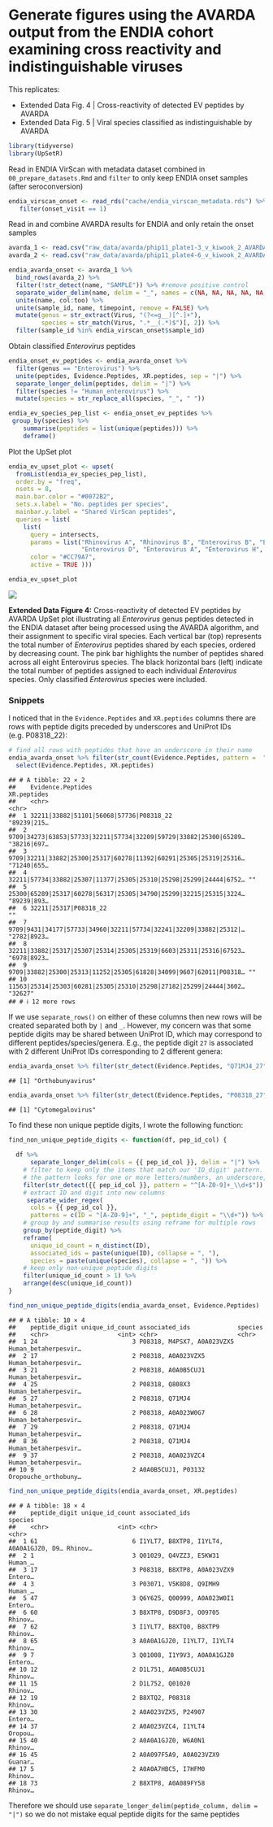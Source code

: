 
# Generate figures using the AVARDA output from the ENDIA cohort examining cross reactivity and indistinguishable viruses

This replicates:

- Extended Data Fig. 4 \| Cross-reactivity of detected EV peptides by
  AVARDA
- Extended Data Fig. 5 \| Viral species classified as indistinguishable
  by AVARDA

``` r
library(tidyverse)
library(UpSetR)
```

Read in ENDIA VirScan with metadata dataset combined in
`00_prepare_datasets.Rmd` and `filter` to only keep ENDIA onset samples
(after seroconversion)

``` r
endia_virscan_onset <- read_rds("cache/endia_virscan_metadata.rds") %>% 
   filter(onset_visit == 1)
```

Read in and combine AVARDA results for ENDIA and only retain the onset
samples

``` r
avarda_1 <- read.csv("raw_data/avarda/phip11_plate1-3_v_kiwook_2_AVARDA_compiled_full_output.csv", header = TRUE)
avarda_2 <- read.csv("raw_data/avarda/phip11_plate4-6_v_kiwook_2_AVARDA_compiled_full_output.csv", header = TRUE)

endia_avarda_onset <- avarda_1 %>% 
  bind_rows(avarda_2) %>% 
  filter(!str_detect(name, "SAMPLE")) %>% #remove positive control
  separate_wider_delim(name, delim = "_", names = c(NA, NA, NA, NA, NA, "col", "to", "merge", "too", "timepoint")) %>% 
  unite(name, col:too) %>% 
  unite(sample_id, name, timepoint, remove = FALSE) %>% 
  mutate(genus = str_extract(Virus, "(?<=g__)[^.]+"),
         species = str_match(Virus, ".*__(.*)$")[, 2]) %>% 
  filter(sample_id %in% endia_virscan_onset$sample_id)
```

Obtain classified *Enterovirus* peptides

``` r
endia_onset_ev_peptides <- endia_avarda_onset %>% 
  filter(genus == "Enterovirus") %>% 
  unite(peptides, Evidence.Peptides, XR.peptides, sep = "|") %>%
  separate_longer_delim(peptides, delim = "|") %>% 
  filter(species != "Human_enterovirus") %>% 
  mutate(species = str_replace_all(species, "_", " "))

endia_ev_species_pep_list <- endia_onset_ev_peptides %>% 
 group_by(species) %>% 
    summarise(peptides = list(unique(peptides))) %>% 
    deframe()
```

Plot the UpSet plot

``` r
endia_ev_upset_plot <- upset(
  fromList(endia_ev_species_pep_list),
  order.by = "freq",
  nsets = 8,
  main.bar.color = "#0072B2",
  sets.x.label = "No. peptides per species",
  mainbar.y.label = "Shared VirScan peptides",
  queries = list(
    list(
      query = intersects,
      params = list("Rhinovirus A", "Rhinovirus B", "Enterovirus B", "Enterovirus C", 
                    "Enterovirus D", "Enterovirus A", "Enterovirus H", "Rhinovirus C"),
      color = "#CC79A7",
      active = TRUE )))

endia_ev_upset_plot
```

![](04_avarda_figures_cross_reactivity_files/figure-gfm/unnamed-chunk-5-1.png)<!-- -->

**Extended Data Figure 4:** Cross-reactivity of detected EV peptides by
AVARDA UpSet plot illustrating all *Enterovirus* genus peptides detected
in the ENDIA dataset after being processed using the AVARDA algorithm,
and their assignment to specific viral species. Each vertical bar (top)
represents the total number of *Enterovirus* peptides shared by each
species, ordered by decreasing count. The pink bar highlights the number
of peptides shared across all eight Enterovirus species. The black
horizontal bars (left) indicate the total number of peptides assigned to
each individual *Enterovirus* species. Only classified *Enterovirus*
species were included.

### Snippets

I noticed that in the `Evidence.Peptides` and `XR.peptides` columns
there are rows with peptide digits preceded by underscores and UniProt
IDs (e.g. P08318_22):

``` r
# find all rows with peptides that have an underscore in their name
endia_avarda_onset %>% filter(str_count(Evidence.Peptides, pattern =  "_") > 0) %>% 
  select(Evidence.Peptides, XR.peptides)
```

    ## # A tibble: 22 × 2
    ##    Evidence.Peptides                                                 XR.peptides
    ##    <chr>                                                             <chr>      
    ##  1 32211|33882|51101|56068|57736|P08318_22                           "89239|215…
    ##  2 9709|34273|63853|57733|32211|57734|32209|59729|33882|25300|65289… "38216|697…
    ##  3 9709|32211|33882|25300|25317|60278|11392|60291|25305|25319|25316… "71240|655…
    ##  4 32211|57734|33882|25307|11377|25305|25310|25298|25299|24444|6752… ""         
    ##  5 25300|65289|25317|60278|56317|25305|34790|25299|32215|25315|3224… "89239|893…
    ##  6 32211|25317|P08318_22                                             ""         
    ##  7 9709|9431|34177|57733|34960|32211|57734|32241|32209|33882|25312|… "2782|8923…
    ##  8 32211|33882|25317|25307|25314|25305|25319|6603|25311|25316|67523… "6978|8923…
    ##  9 9709|33882|25300|25313|11252|25305|61828|34099|9607|62011|P08318… ""         
    ## 10 11563|25314|25303|60281|25305|25310|25298|27182|25299|24444|3602… "32627"    
    ## # ℹ 12 more rows

If we use `separate_rows()` on either of these columns then new rows
will be created separated both by `|` and `_`. However, my concern was
that some peptide digits may be shared between UniProt ID, which may
correspond to different peptides/species/genera. E.g., the peptide digit
`27` is associated with 2 different UniProt IDs corresponding to 2
different genera:

``` r
endia_avarda_onset %>% filter(str_detect(Evidence.Peptides, "Q71MJ4_27")) %>% pull(genus)
```

    ## [1] "Orthobunyavirus"

``` r
endia_avarda_onset %>% filter(str_detect(Evidence.Peptides, "P08318_27")) %>% pull(genus) %>% unique()
```

    ## [1] "Cytomegalovirus"

To find these non unique peptide digits, I wrote the following function:

``` r
find_non_unique_peptide_digits <- function(df, pep_id_col) {
  
  df %>%
      separate_longer_delim(cols = {{ pep_id_col }}, delim = "|") %>%
    # filter to keep only the items that match our 'ID_digit' pattern.
    # the pattern looks for one or more letters/numbers, an underscore, and one or more digits.
    filter(str_detect({{ pep_id_col }}, pattern = "^[A-Z0-9]+_\\d+$")) %>%
    # extract ID and digit into new columns
     separate_wider_regex(
      cols = {{ pep_id_col }},
      patterns = c(ID = "[A-Z0-9]+", "_", peptide_digit = "\\d+")) %>%
    # group by and summarise results using reframe for multiple rows
    group_by(peptide_digit) %>%
    reframe(
      unique_id_count = n_distinct(ID),
      associated_ids = paste(unique(ID), collapse = ", "),
      species = paste(unique(species), collapse = ", ")) %>%
    # keep only non-unique peptide digits
    filter(unique_id_count > 1) %>%
    arrange(desc(unique_id_count))
}
```

``` r
find_non_unique_peptide_digits(endia_avarda_onset, Evidence.Peptides)
```

    ## # A tibble: 10 × 4
    ##    peptide_digit unique_id_count associated_ids             species             
    ##    <chr>                   <int> <chr>                      <chr>               
    ##  1 24                          3 P08318, M4PSX7, A0A023VZX5 Human_betaherpesvir…
    ##  2 17                          2 P08318, A0A023VZX5         Human_betaherpesvir…
    ##  3 21                          2 P08318, A0A0B5CUJ1         Human_betaherpesvir…
    ##  4 25                          2 P08318, Q808X3             Human_betaherpesvir…
    ##  5 27                          2 P08318, Q71MJ4             Human_betaherpesvir…
    ##  6 28                          2 P08318, A0A023W0G7         Human_betaherpesvir…
    ##  7 29                          2 P08318, Q71MJ4             Human_betaherpesvir…
    ##  8 36                          2 P08318, Q71MJ4             Human_betaherpesvir…
    ##  9 37                          2 P08318, A0A023VZC4         Human_betaherpesvir…
    ## 10 9                           2 A0A0B5CUJ1, P03132         Oropouche_orthobuny…

``` r
find_non_unique_peptide_digits(endia_avarda_onset, XR.peptides)
```

    ## # A tibble: 18 × 4
    ##    peptide_digit unique_id_count associated_ids                          species
    ##    <chr>                   <int> <chr>                                   <chr>  
    ##  1 61                          6 I1YLT7, B8XTP8, I1YLT4, A0A0A1GJZ0, D9… Rhinov…
    ##  2 1                           3 Q01029, Q4VZZ3, E5KW31                  Human_…
    ##  3 17                          3 P08318, B8XTP8, A0A023VZX9              Entero…
    ##  4 3                           3 P03071, V5K8D8, Q9IMH9                  Human_…
    ##  5 47                          3 Q6Y625, Q00999, A0A023W0I1              Entero…
    ##  6 60                          3 B8XTP8, D9D8F3, O09705                  Rhinov…
    ##  7 62                          3 I1YLT7, B8XTQ0, B8XTP9                  Rhinov…
    ##  8 65                          3 A0A0A1GJZ0, I1YLT7, I1YLT4              Rhinov…
    ##  9 7                           3 Q01008, I1Y9V3, A0A0A1GJZ0              Entero…
    ## 10 12                          2 D1L751, A0A0B5CUJ1                      Rhinov…
    ## 11 15                          2 D1L752, Q01020                          Rhinov…
    ## 12 19                          2 B8XTQ2, P08318                          Rhinov…
    ## 13 30                          2 A0A023VZX5, P24907                      Entero…
    ## 14 37                          2 A0A023VZC4, I1YLT4                      Oropou…
    ## 15 40                          2 A0A0A1GJZ0, W6A0N1                      Rhinov…
    ## 16 45                          2 A0A097F5A9, A0A023VZX9                  Guanar…
    ## 17 5                           2 A0A0A7HBC5, I7HFM0                      Rhinov…
    ## 18 73                          2 B8XTP8, A0A089FY58                      Rhinov…

Therefore we should use
`separate_longer_delim(peptide_column, delim = "|")` so we do not
mistake equal peptide digits for the same peptides
